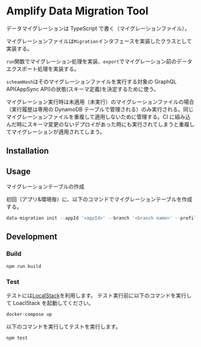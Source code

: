 # Amplify Data Migration Tool

データマイグレーションは TypeScript で書く（マイグレーションファイル）。

マイグレーションファイルは`Migration`インタフェースを実装したクラスとして実装する。

`run`関数でマイグレーション処理を実装、`export`でマイグレーション前のデータエクスポート処理を実装する。

`scheamHash`はそのマイグレーションファイルを実行する対象の GraphQL API(AppSync API)の状態(スキーマ定義)を決定するために使う。

マイグレーション実行時は未適用（未実行）のマイグレーションファイルの場合（実行履歴は専用の DynamoDB テーブルで管理される）のみ実行される。同じマイグレーションファイルを重複して適用しないために管理する。CI に組み込んだ時にスキーマ変更のないデプロイがあった時にも実行されてしまうと重複してマイグレーションが適用されてしまう。

## Installation

## Usage

マイグレーションテーブルの作成

初回（アプリ&環境毎）に、以下のコマンドでマイグレーションテーブルを作成する。

```ts
data-migration init --appId '<appId>' --branch '<branch name>' --profile '<profile name>'
```

## Development

### Build

```sh
npm run build
```

### Test

テストには[LocalStack](https://github.com/localstack/localstack)を利用します。
テスト実行前に以下のコマンドを実行して LoaclStack を起動してください。

```sh
docker-compose up
```

以下のコマンドを実行してテストを実行します。

```sh
npm test
```
